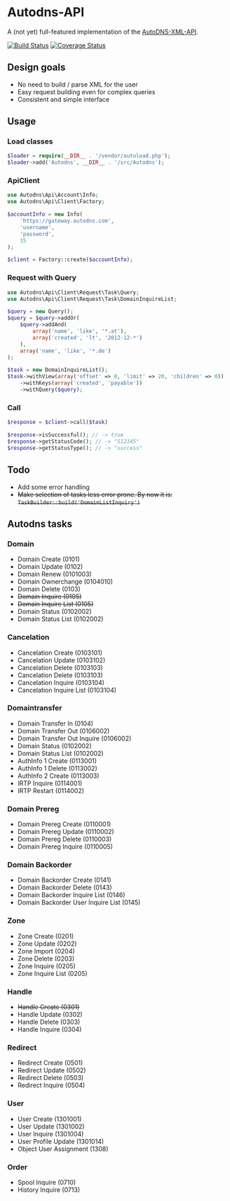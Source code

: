 Autodns-API
===========

A (not yet) full-featured implementation of the [AutoDNS-XML-API](http://www.internetx.com/en/software/autodns/xml-api.html).

[![Build Status](https://secure.travis-ci.org/rhurling/autodns-api.png?branch=master)](http://travis-ci.org/rhurling/autodns-api)
[![Coverage Status](https://coveralls.io/repos/rhurling/autodns-api/badge.png)](https://coveralls.io/r/rhurling/autodns-api)

Design goals
------------

 * No need to build / parse XML for the user
 * Easy request building even for complex queries
 * Consistent and simple interface

Usage
-----
### Load classes
``` php
$loader = require(__DIR__ . '/vendor/autoload.php');
$loader->add('Autodns', __DIR__ . '/src/Autodns');
```

### ApiClient

``` php
use Autodns\Api\Account\Info;
use Autodns\Api\Client\Factory;

$accountInfo = new Info(
    'https://gateway.autodns.com',
    'username',
    'password',
    15
);

$client = Factory::create($accountInfo);
```

### Request with Query

``` php
use Autodns\Api\Client\Request\Task\Query;
use Autodns\Api\Client\Request\Task\DomainInquireList;

$query = new Query();
$query = $query->addOr(
    $query->addAnd(
        array('name', 'like', '*.at'),
        array('created', 'lt', '2012-12-*')
    ),
    array('name', 'like', '*.de')
);

$task = new DomainInquireList();
$task->withView(array('offset' => 0, 'limit' => 20, 'children' => 0))
    ->withKeys(array('created', 'payable'))
    ->withQuery($query);
```

### Call

``` php
$response = $client->call($task)

$response->isSuccessful(); // -> true
$response->getStatusCode(); // -> "S12345"
$response->getStatusType(); // -> "success"
```

Todo
----

 * Add some error handling
 * ~~Make selection of tasks less error prone. By now it is: ```TaskBuilder::build('DomainListInquiry')```~~

Autodns tasks
-------------

### Domain

 * Domain Create (0101)
 * Domain Update (0102)
 * Domain Renew (0101003)
 * Domain Ownerchange (0104010)
 * Domain Delete (0103)
 * ~~Domain Inquire (0105)~~
 * ~~Domain Inquire List (0105)~~
 * Domain Status (0102002)
 * Domain Status List (0102002)

### Cancelation

 * Cancelation Create (0103101)
 * Cancelation Update (0103102)
 * Cancelation Delete (0103103)
 * Cancelation Delete (0103103)
 * Cancelation Inquire (0103104)
 * Cancelation Inquire List (0103104)

### Domaintransfer

 * Domain Transfer In (0104)
 * Domain Transfer Out (0106002)
 * Domain Transfer Out Inquire (0106002)
 * Domain Status (0102002)
 * Domain Status List (0102002)
 * AuthInfo 1 Create (0113001)
 * AuthInfo 1 Delete (0113002)
 * AuthInfo 2 Create (0113003)
 * IRTP Inquire (0114001)
 * IRTP Restart (0114002)

### Domain Prereg

 * Domain Prereg Create (0110001)
 * Domain Prereg Update (0110002)
 * Domain Prereg Delete (0110003)
 * Domain Prereg Inquire (0110005)

### Domain Backorder

 * Domain Backorder Create (0141)
 * Domain Backorder Delete (0143)
 * Domain Backorder Inquire List (0146)
 * Domain Backorder User Inquire List (0145)

### Zone

 * Zone Create (0201)
 * Zone Update (0202)
 * Zone Import (0204)
 * Zone Delete (0203)
 * Zone Inquire (0205)
 * Zone Inquire List (0205)

### Handle

 * ~~Handle Create (0301)~~
 * Handle Update (0302)
 * Handle Delete (0303)
 * Handle Inquire (0304)

### Redirect

 * Redirect Create (0501)
 * Redirect Update (0502)
 * Redirect Delete (0503)
 * Redirect Inquire (0504)

### User

 * User Create (1301001)
 * User Update (1301002)
 * User Inquire (1301004)
 * User Profile Update (1301014)
 * Object User Assignment (1308)

### Order

 * Spool Inquire (0710)
 * History Inquire (0713)
